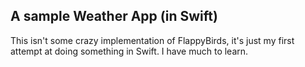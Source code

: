 ## A sample Weather App (in Swift)

This isn't some crazy implementation of FlappyBirds, it's just my first attempt at doing something in 
Swift. I have much to learn.